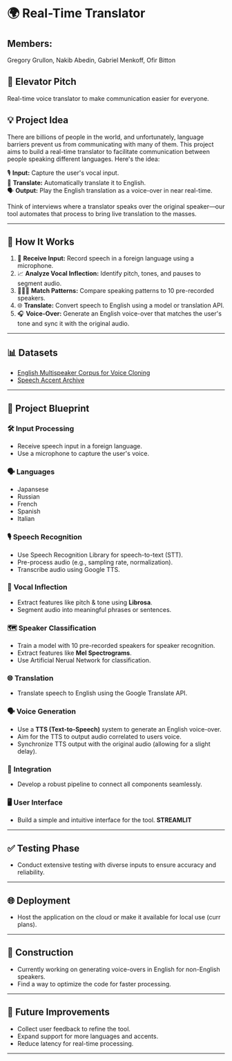 # 🌍 **Real-Time Translator**

## Members:
Gregory Grullon, Nakib Abedin, Gabriel Menkoff, Ofir Bitton

## 🚀 **Elevator Pitch**
Real-time voice translator to make communication easier for everyone.

## 💡 **Project Idea**
There are billions of people in the world, and unfortunately, language barriers prevent us from communicating with many of them. This project aims to build a real-time translator to facilitate communication between people speaking different languages. Here's the idea:

🎙️ **Input:** Capture the user's vocal input.  
🔁 **Translate:** Automatically translate it to English.  
🗣️ **Output:** Play the English translation as a voice-over in near real-time.

Think of interviews where a translator speaks over the original speaker—our tool automates that process to bring live translation to the masses.

---

## 🔧 **How It Works**
1. 🎤 **Receive Input:** Record speech in a foreign language using a microphone.
2. 📈 **Analyze Vocal Inflection:** Identify pitch, tones, and pauses to segment audio.
3. 🧑‍🤝‍🧑 **Match Patterns:** Compare speaking patterns to 10 pre-recorded speakers.
4. 🌐 **Translate:** Convert speech to English using a model or translation API.
5. 🎧 **Voice-Over:** Generate an English voice-over that matches the user's tone and sync it with the original audio.

---

## 📊 **Datasets**
- [English Multispeaker Corpus for Voice Cloning](https://www.kaggle.com/datasets/mfekadu/english-multispeaker-corpus-for-voice-cloning/data)  
- [Speech Accent Archive](https://www.kaggle.com/datasets/rtatman/speech-accent-archive)  

---

## 🔨 **Project Blueprint**

### 🛠️ **Input Processing**
- Receive speech input in a foreign language.
- Use a microphone to capture the user's voice.
### 🗣️ **Languages**
  - Japansese
  - Russian
  - French
  - Spanish
  - Italian
### 🎙️ **Speech Recognition**
- Use Speech Recognition Library for speech-to-text (STT).
- Pre-process audio (e.g., sampling rate, normalization).
- Transcribe audio using Google TTS.

### 🎵 **Vocal Inflection**
- Extract features like pitch & tone using **Librosa**.
- Segment audio into meaningful phrases or sentences.

### 🗺️ **Speaker Classification**
- Train a model with 10 pre-recorded speakers for speaker recognition.
- Extract features like **Mel Spectrograms**.
- Use Artificial Nerual Network for classification.

### 🌐 **Translation**
- Translate speech to English using the Google Translate API.

### 🗣️ **Voice Generation**
- Use a **TTS (Text-to-Speech)** system to generate an English voice-over.
- Aim for the TTS to output audio correlated to users voice.
- Synchronize TTS output with the original audio (allowing for a slight delay).

### 🔗 **Integration**
- Develop a robust pipeline to connect all components seamlessly.

### 🖥️ **User Interface**
- Build a simple and intuitive interface for the tool. **STREAMLIT**

---

## ✅ **Testing Phase**
- Conduct extensive testing with diverse inputs to ensure accuracy and reliability.

---

## 🌐 **Deployment**
- Host the application on the cloud or make it available for local use (curr plans).

---

## 🚧 **Construction**
- Currently working on generating voice-overs in English for non-English speakers.
- Find a way to optimize the code for faster processing.

---

## 🚀 **Future Improvements**
- Collect user feedback to refine the tool.
- Expand support for more languages and accents.
- Reduce latency for real-time processing.

---
